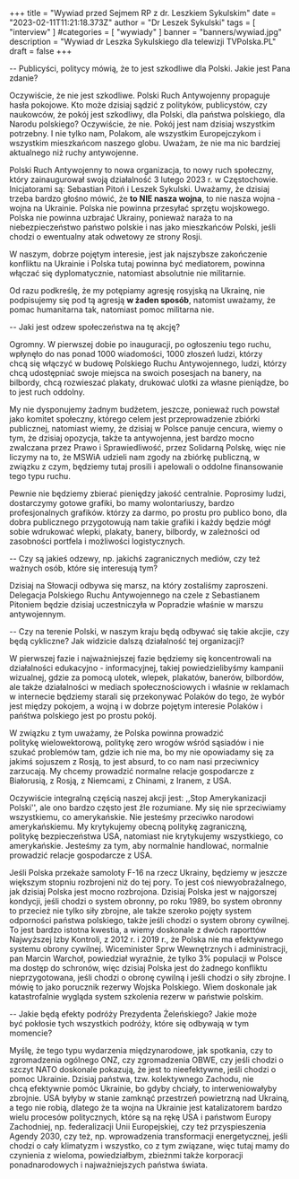 +++
title = "Wywiad przed Sejmem RP z dr. Leszkiem Sykulskim"
date = "2023-02-11T11:21:18.373Z"
author = "Dr Leszek Sykulski"
tags = [ "interview" ]
#categories = [ "wywiady" ]
banner = "banners/wywiad.jpg"
description = "Wywiad dr Leszka Sykulskiego dla telewizji TVPolska.PL"
draft = false
+++

-- Publicyści, politycy mówią, że to jest szkodliwe dla Polski. Jakie jest Pana zdanie?  


Oczywiście, że nie jest szkodliwe.
Polski Ruch Antywojenny propaguje hasła pokojowe. Kto może dzisiaj sądzić
z polityków, publicystów, czy naukowców, że pokój jest szkodliwy, dla Polski,
dla państwa polskiego, dla Narodu polskiego? Oczywiście, że nie. Pokój jest
nam dzisiaj wszystkim potrzebny. I nie tylko nam, Polakom, ale wszystkim
Europejczykom i wszystkim mieszkańcom naszego globu. Uważam, że nie ma nic
bardziej aktualnego niż ruchy antywojenne.


Polski Ruch Antywojenny to nowa organizacja, to nowy ruch społeczny, który
zainaugurował swoją działalność 3 lutego 2023 r. w Częstochowie. Inicjatorami
są: Sebastian Pitoń i Leszek Sykulski. Uważamy, że dzisiaj trzeba bardzo
głośno mówić, że __to NIE nasza wojna__, to nie nasza wojna - wojna na Ukrainie.
Polska nie powinna przesyłać sprzętu wojskowego. Polska nie powinna uzbrajać
Ukrainy, ponieważ naraża to na niebezpieczeństwo państwo polskie i nas jako
mieszkańców Polski, jeśli chodzi o ewentualny atak odwetowy ze strony Rosji.


W naszym, dobrze pojętym interesie, jest jak najszybsze zakończenie konfliktu
na Ukrainie i Polska tutaj powinna być mediatorem, powinna włączać się dyplomatycznie,
natomiast absolutnie nie militarnie.


Od razu podkreślę, że my potępiamy agresję rosyjską na Ukrainę, nie podpisujemy
się pod tą agresją __w żaden sposób__, natomist uważamy, że pomac humanitarna tak,
natomiast pomoc militarna nie.


-- Jaki jest odzew społeczeństwa na tę akcję?  


Ogromny. W pierwszej dobie po inauguracji, po ogłoszeniu tego ruchu, wpłynęło do nas ponad
1000 wiadomości, 1000 złoszeń ludzi, którzy chcą się włączyć w budowę Polskiego
Ruchu Antywojennego, ludzi, którzy chcą udostępniać swoje miejsca na swoich posesjach
na banery, na bilbordy, chcą rozwieszać plakaty, drukować ulotki za własne pieniądze,
bo to jest ruch oddolny.


My nie dysponujemy żadnym budżetem, jeszcze, ponieważ ruch powstał jako komitet społeczny,
którego celem jest przeprowadzenie zbiórki publicznej, natomiast wiemy, że dzisiaj w Polsce
panuje cencura, wiemy o tym, że dzisiaj opozycja, także ta antywojenna, jest bardzo mocno
zwalczana przez Prawo i Sprawiedliwość, przez Solidarną Polskę, więc nie liczymy na to,
że MSWiA udzieli nam zgody na zbiórkę publiczną, w związku z czym, będziemy tutaj prosili
i apelowali o oddolne finansowanie tego typu ruchu.


Pewnie nie będziemy zbierać pieniędzy jakość centralnie. Poprosimy ludzi, dostarczymy gotowe
grafiki, bo mamy wolontariuszy, bardzo profesjonalnych grafików. którzy za darmo, po prostu
pro publico bono, dla dobra publicznego przygotowują nam takie grafiki i każdy będzie mógł
sobie wdrukować wlepki, plakaty, banery, bilbordy, w zależności od zasobności portfela
i możliwości logistycznych.


-- Czy są jakieś odzewy, np. jakichś zagranicznych mediów, czy też ważnych osób, które się
interesują tym?  


Dzisiaj na Słowacji odbywa się marsz, na który zostaliśmy zaproszeni. Delegacja Polskiego
Ruchu Antywojennego na czele z Sebastianem Pitoniem będzie dzisiaj uczestniczyła w Popradzie
właśnie w marszu antywojennym.


-- Czy na terenie Polski, w naszym kraju będą odbywać się takie akcjie, czy będą cykliczne?
Jak widzicie dalszą działalność tej organizacji?  


W pierwszej fazie i najważniejszej fazie będziemy się koncentrowali na działalności edukacyjno -
informacyjnej, takiej powiedzielibyśmy kampanii wizualnej, gdzie za pomocą ulotek, wlepek, plakatów,
banerów, bilbordów, ale także działalności w mediach społecznościowych i właśnie w reklamach
w internecie będziemy starali się przekonywać Polaków do tego, że wybór jest między pokojem, a wojną
i w dobrze pojętym interesie Polaków i pańśtwa polskiego jest po prostu pokój.


W związku z tym uważamy, że Polska powinna prowadzić politykę wielowektorową, politykę zero wrogów wśród
sąsiadów i nie szukać problemów tam, gdzie ich nie ma, bo my nie opowiadamy się za jakimś sojuszem
z Rosją, to jest absurd, to co nam nasi przeciwnicy zarzucają. My chcemy prowadzić normalne relacje
gospodarcze z Białorusią, z Rosją, z Niemcami, z Chinami, z Iranem, z USA.


Oczywiście integralną częścią naszej akcji jest: ,,Stop Amerykanizacji Polski'', ale ono bardzo często
jest źle rozumiane. My się nie sprzeciwiamy wszystkiemu, co amerykańskie. Nie jesteśmy przeciwko narodowi
amerykańskiemu. My krytykujemy obecną politykę zagraniczną, politykę bezpieczeństwa USA, natomiast
nie krytykujemy wszystkiego, co amerykańskie. Jesteśmy za tym, aby normalnie handlować, normalnie prowadzić
relacje gospodarcze z USA.


Jeśli Polska przekaże samoloty F-16 na rzecz Ukrainy, będziemy w jeszcze większym stopniu rozbrojeni
niż do tej pory. To jest coś niewyobrażalnego, jak dzisiaj Polska jest mocno rozbrojona. Dzisiaj Polska jest
w najgorszej kondycji, jeśli chodzi o system obronny, po roku 1989, bo system obronny to przecież nie tylko
siły zbrojne, ale także szeroko pojęty system odporności państwa polskiego, także jeśli chodzi o system
obrony cywilnej. To jest bardzo istotna kwestia, a wiemy doskonale z dwóch raporttów Najwyższej Izby Kontroli,
z 2012 r. i 2019 r., że Polska nie ma efektywnego systemu obrony cywilnej. Wiceminister Sprw Wewnętrznych
i administracji, pan Marcin Warchoł, powiedział wyraźnie, że tylko 3% populacji w Polsce ma dostęp do
schronów, więc dzisiaj Polska jest do żadnego konfliktu nieprzygotowana, jeśli chodzi o obronę cywilną
i jeśli chodzi o siły zbrojne. I mówię to jako porucznik rezerwy Wojska Polskiego. Wiem doskonale jak
katastrofalnie wygląda system szkolenia rezerw w państwie polskim.


-- Jakie będą efekty podróży Prezydenta Żeleńskiego? Jakie może być pokłosie tych wszystkich podróży, które
się odbywają w tym momencie?  


Myślę, że tego typu wydarzenia międzynarodowe, jak spotkania, czy to zgromadzenia ogólnego ONZ, czy zgromadzenia OBWE,
czy jeśli chodzi o szczyt NATO doskonale pokazują, że jest to nieefektywne, jeśli chodzi o pomoc Ukrainie. Dzisiaj
państwa, tzw. kolektywnego Zachodu, nie chcą efektywnie pomóc Ukrainie, bo gdyby chciały, to interweniowałyby zbrojnie.
USA byłyby w stanie zamknąć przestrzeń powietrzną nad Ukrainą, a tego nie robią, dlatego że ta wojna na Ukrainie jest
katalizatorem bardzo wielu procesów politycznych, które są na rękę USA i państwom Europy Zachodniej, np. federalizacji
Unii Europejskiej, czy też przyspieszenia Agendy 2030, czy też, np. wprowadzenia transformacji energetycznej, jeśli
chodzi o cały klimatyzm i wszystko, co z tym związane, więc tutaj mamy do czynienia z wieloma, powiedziałbym, zbieżnmi
także korporacji ponadnarodowych i najważniejszych państwa świata.

